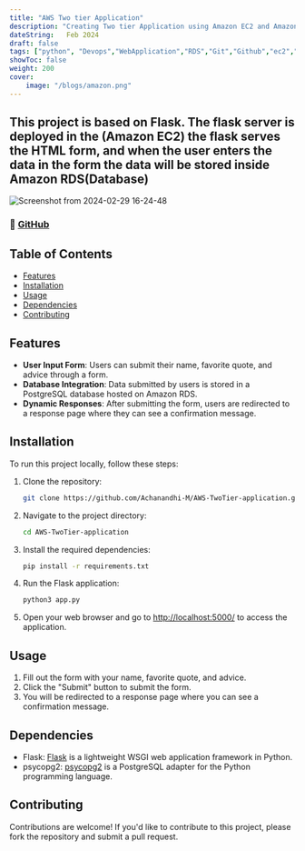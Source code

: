 ```yaml
---
title: "AWS Two tier Application"
description: "Creating Two tier Application using Amazon EC2 and Amazon RDS"
dateString:   Feb 2024
draft: false
tags: ["python", "Devops","WebApplication","RDS","Git","Github","ec2","aws"]
showToc: false
weight: 200
cover:
    image: "/blogs/amazon.png"
---
```



## This project is based on Flask. The flask server is deployed in the (Amazon EC2) the flask serves the HTML form, and when the user enters the data in the form the data will be stored inside Amazon RDS(Database)
![Screenshot from 2024-02-29 16-24-48](https://github.com/Achanandhi-M/AWS-TwoTier-application/assets/110651321/bb7f0d57-1fa2-46bb-b3e8-79bd75df3501)

### 🔗 [GitHub]("https://github.com/Achanandhi-M/AWS-TwoTier-application.git")


## Table of Contents

- [Features](#features)
- [Installation](#installation)
- [Usage](#usage)
- [Dependencies](#dependencies)
- [Contributing](#contributing)

## Features

- **User Input Form**: Users can submit their name, favorite quote, and advice through a form.
- **Database Integration**: Data submitted by users is stored in a PostgreSQL database hosted on Amazon RDS.
- **Dynamic Responses**: After submitting the form, users are redirected to a response page where they can see a confirmation message.

## Installation

To run this project locally, follow these steps:

1. Clone the repository:

   ```bash
   git clone https://github.com/Achanandhi-M/AWS-TwoTier-application.git
   ```

2. Navigate to the project directory:

   ```bash
   cd AWS-TwoTier-application
   ```

3. Install the required dependencies:

   ```bash
   pip install -r requirements.txt
   ```

4. Run the Flask application:

   ```bash
   python3 app.py
   ```

5. Open your web browser and go to [http://localhost:5000/](http://localhost:5000/) to access the application.

## Usage

1. Fill out the form with your name, favorite quote, and advice.
2. Click the "Submit" button to submit the form.
3. You will be redirected to a response page where you can see a confirmation message.

## Dependencies

- Flask: [Flask](https://pypi.org/project/Flask/) is a lightweight WSGI web application framework in Python.
- psycopg2: [psycopg2](https://pypi.org/project/psycopg2/) is a PostgreSQL adapter for the Python programming language.

## Contributing

Contributions are welcome! If you'd like to contribute to this project, please fork the repository and submit a pull request.
